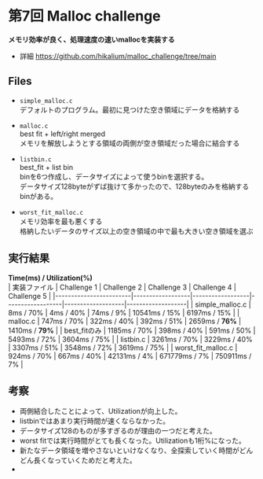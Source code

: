 # 第7回  Malloc challenge 

**メモリ効率が良く、処理速度の速いmallocを実装する**    
- 詳細  https://github.com/hikalium/malloc_challenge/tree/main


## Files

- `simple_malloc.c`   
  デフォルトのプログラム。最初に見つけた空き領域にデータを格納する

- `malloc.c`  
  best fit + left/right merged  
  メモリを解放しようとする領域の両側が空き領域だった場合に結合する

- `listbin.c`    
  best_fit + list bin  
  binを6つ作成し、データサイズによって使うbinを選択する。  
  データサイズ128byteがずば抜けて多かったので、128byteのみを格納するbinがある。

- `worst_fit_malloc.c`    
  メモリ効率を最も悪くする  
  格納したいデータのサイズ以上の空き領域の中で最も大きい空き領域を選ぶ


## 実行結果

**Time(ms) / Utilization(%)**   
| 実装ファイル        | Challenge 1      | Challenge 2      | Challenge 3      | Challenge 4       | Challenge 5       |
|------------------------|------------------|------------------|------------------|-------------------|-------------------|
| simple_malloc.c        | 8ms / 70%        | 4ms / 40%        | 74ms / 9%        | 10541ms / 15%     | 6197ms / 15%      |
| malloc.c               | 747ms / 70%      | 322ms / 40%      | 392ms / 51%      | 2659ms / **76%**      | 1410ms / **79%**      |
| best_fitのみ          | 1185ms / 70%     | 398ms / 40%     | 591ms / 50%     | 5493ms / 72%      | 3604ms / 75%      |
| listbin.c           | 3261ms / 70%     | 3229ms / 40%     | 3307ms / 51%     | 3548ms / 72%      | 3619ms / 75%      |
| worst_fit_malloc.c     | 924ms / 70%      | 667ms / 40%      | 42131ms / 4%     | 671779ms / 7%     | 750911ms / 7%     |


## 考察
- 両側結合したことによって、Utilizationが向上した。
- listbinではあまり実行時間が速くならなかった。
- データサイズ128のものが多すぎるのが理由の一つだと考えた。
- worst fitでは実行時間がとても長くなった。Utilizationも1桁%になった。
- 新たなデータ領域を増やさないといけなくなり、全探索していく時間がどんどん長くなっていくためだと考えた。
- 
